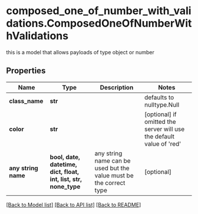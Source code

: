 # composed_one_of_number_with_validations.ComposedOneOfNumberWithValidations

this is a model that allows payloads of type object or number
## Properties
Name | Type | Description | Notes
------------ | ------------- | ------------- | -------------
**class_name** | **str** |  | defaults to nulltype.Null
**color** | **str** |  | [optional]  if omitted the server will use the default value of 'red'
**any string name** | **bool, date, datetime, dict, float, int, list, str, none_type** | any string name can be used but the value must be the correct type | [optional]

[[Back to Model list]](../README.md#documentation-for-models) [[Back to API list]](../README.md#documentation-for-api-endpoints) [[Back to README]](../README.md)


